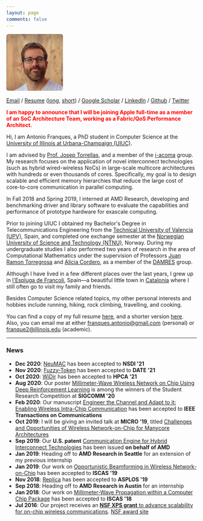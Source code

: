 ```yaml
---
layout: page
comments: false
---
```


<div class="index_header_space"></div>
<img class="profile_picture" src="/img/profile_picture.png" alt="Profile picture">

[Email](mailto:franques.antonio@gmail.com)  /  [Resume](full_resume) ([long](docs/resume_long_antonio_franques.pdf), [short](docs/resume_short_antonio_franques.pdf))  / [Google Scholar](https://scholar.google.com/citations?user=0SIrK0MAAAAJ&hl=en)  /  [LinkedIn](https://www.linkedin.com/in/afranques/)  /  [Github](https://github.com/afranques)  /  [Twitter](https://twitter.com/a_franques)

<strong style="color: red;">
I am happy to announce that I will be joining Apple full-time as a member of an SoC Architecture Team, working as a Fabric/QoS Performance Architect.
</strong>

Hi, I am Antonio Franques, a PhD student in Computer Science at the [University of Illinois at Urbana-Champaign (UIUC)](http://illinois.edu).

I am advised by [Prof. Josep Torrellas](http://iacoma.cs.uiuc.edu/josep/torrellas.html), and a member of the [i-acoma](http://iacoma.cs.uiuc.edu/) group. My research focuses on the application of novel interconnect technologies (such as hybrid wired-wireless NoCs) in large-scale multicore architectures with hundreds or even thousands of cores. Specifically, my goal is to design scalable and efficient memory hierarchies that reduce the large cost of core-to-core communication in parallel computing. <br clear="left" />

In Fall 2018 and Spring 2019, I interned at AMD Research, developing and benchmarking driver and library software to evaluate the capabilities and performance of prototype hardware for exascale computing.

Prior to joining UIUC I obtained my Bachelor's Degree in Telecommunications Engineering from the [Technical University of Valencia (UPV)](http://www.upv.es/index-en.html), Spain, and completed one exchange semester at the [Norwegian University of Science and Technology (NTNU)](https://www.ntnu.edu/), Norway. During my undergraduate studies I also performed two years of research in the area of Computational Mathematics under the supervision of Professors [Juan Ramon Torregrosa](https://damres.webs.upv.es/?page_id=946) and [Alicia Cordero](https://damres.webs.upv.es/?page_id=944), as a member of the [DAMRES](https://damres.webs.upv.es/?lang=en) group. 

Although I have lived in a few different places over the last years, I grew up in [l'Espluga de Francoli](https://en.wikipedia.org/wiki/L%27Espluga_de_Francol%C3%AD), Spain&mdash;a beautiful little town in [Catalonia](https://en.wikipedia.org/wiki/Catalonia) where I still often go to visit my family and friends.

Besides Computer Science related topics, my other personal interests and hobbies include running, hiking, rock climbing, travelling, and cooking.

You can find a copy of my full resume [here](docs/resume_long_antonio_franques.pdf), and a shorter version [here](docs/resume_short_antonio_franques.pdf). Also, you can email me at either [franques.antonio@gmail.com](mailto:franques.antonio@gmail.com) (personal) or [franque2@illinois.edu](mailto:franque2@illinois.edu) (academic).

---
### News
- **Dec 2020**: [NeuMAC](/docs/Neumac_NSDI_2021.pdf) has been accepted to **NSDI '21**
- **Nov 2020**: [Fuzzy-Token](/docs/Fuzzy_Token_DATE_2021.pdf) has been accepted to **DATE '21**
- **Oct 2020**: [WiDir](/docs/WiDir_HPCA_2021.pdf) has been accepted to **HPCA '21**
- **Aug 2020**: Our poster [Millimeter-Wave Wireless Network on Chip Using Deep Reinforcement Learning](http://sjog2.web.engr.illinois.edu/images/papers/poster_sigcomm20_paper.pdf) is among the winners of the Student Research Competition at **SIGCOMM '20**
- **Feb 2020**: Our manuscript [Engineer the Channel and Adapt to it: Enabling Wireless Intra-Chip Communication](/docs/timoneda_engineer_the_channel.pdf) has been accepted to **IEEE Transactions on Communications**
- **Oct 2019**: I will be giving an invited talk at **MICRO '19**, titled [Challenges and Opportunities of Wireless Network-on-Chip for Manycore Architectures](/docs/nocarc2019_antonio_franques.pdf)
- **Sep 2019**: Our **U.S. patent** [Communication Engine for Hybrid Interconnect Technologies](https://patents.google.com/patent/US20210097014A1) has been issued **on behalf of AMD**
- **Jan 2019**: Heading off to **AMD Research in Seattle** for an extension of my previous internship
- **Jan 2019**: Our work on [Opportunistic Beamforming in Wireless Network-on-Chip](/docs/ISCAS_2019_Opportunistic_Beamforming.pdf) has been accepted to **ISCAS '19**
- **Nov 2018**: [Replica](/docs/ASPLOS_2019_Replica.pdf) has been accepted to **ASPLOS '19**
- **Sep 2018**: Heading off to **AMD Research in Austin** for an internship
- **Jan 2018**: Our work on [Millimeter-Wave Propagation within a Computer Chip Package](/docs/ISCAS_2018_CompPackage.pdf) has been accepted to **ISCAS '18**
- **Jul 2016**: Our project receives an [**NSF XPS grant** to advance scalability for on-chip wireless communications](https://grainger.illinois.edu/news/17894). [NSF award site](https://www.nsf.gov/awardsearch/showAward?AWD_ID=1629431&ActiveAwards=true&ExpiredAwards=true)
